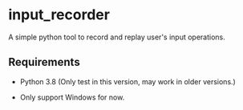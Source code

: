 # input_recorder

A simple python tool to record and replay user's input operations.

## Requirements

- Python 3.8 (Only test in this version, may work in older versions.)

- Only support Windows for now.
